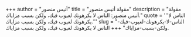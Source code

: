 +++
author = "أنيس منصور"
title = "مقولة أنيس منصور"
description = "مقولة أنيس منصور: الناس لا يكرهونك لعيوب فيك، ولكن بسبب مزاياك."
quote = '''الناس لا يكرهونك لعيوب فيك، ولكن بسبب مزاياك.'''
slug = "الناس-لا-يكرهونك-لعيوب-فيك-ولكن-بسبب-مزاياك"
+++
الناس لا يكرهونك لعيوب فيك، ولكن بسبب مزاياك.
